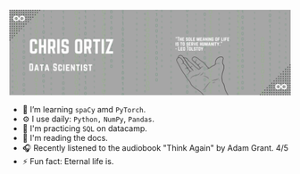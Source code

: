 ![Profile-Header](profile_readme.png)

- 🧠 I’m learning `spaCy` amd `PyTorch`.
- ⚙️ I use daily: `Python,` `NumPy`, `Pandas`.
- 🥋 I'm practicing `SQL` on datacamp.
- 📙 I'm reading the docs.
- 🎧 Recently listened to the audiobook "Think Again" by Adam Grant. 4/5
- ⚡ Fun fact: Eternal life is.
